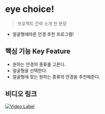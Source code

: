 # eye choice!   

> 프로젝트 간략 소개 한 문장 
- 얼굴형에따른 안경 추천 프로그램! 

## 핵심 기능  Key Feature
- 원하는 안경의 종류를 고른다. 
- 얼굴형을 선택한다. 
- 얼굴형에 맞는 원하는 종류의 안경을 추천해준다. 


## 비디오 링크 

[![Video Label](http://img.youtube.com/vi/kmQpt9lR_JY/0.jpg)](https://youtu.be/kmQpt9lR_JY)
